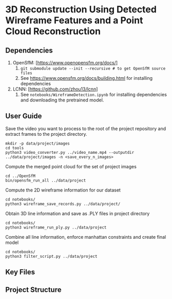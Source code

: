 # 3D Reconstruction Using Detected Wireframe Features and a Point Cloud Reconstruction

## Dependencies

1. OpenSfM: [https://www.openopensfm.org/docs/]
    1. `git submodule update --init --recursive # to get OpenSfM source files`
    2. See https://www.opensfm.org/docs/building.html for installing dependencies
2. LCNN: [https://github.com/zhou13/lcnn] 
    1. See `notebooks/WireframeDetection.ipynb` for installing dependencies and downloading the pretrained model.

## User Guide

Save the video you want to process to the root of the project repository and extract frames to the project directory.

```
mkdir -p data/project/images
cd tools 
python3 video_converter.py ../video_name.mp4 --outputdir ../data/project/images -n <save_every_n_images>
```

Compute the merged point cloud for the set of project images

```
cd ../OpenSfM
bin/opensfm_run_all ../data/project
```

Compute the 2D wireframe information for our dataset

```
cd notebooks/
python3 wireframe_save_records.py ../data/project/
```

Obtain 3D line information and save as .PLY files in project directory

```
cd notebooks/
python3 wireframe_run_ply.py ../data/project
```

Combine all line information, enforce manhattan constraints and create final model

```
cd notebooks/
python3 filter_script.py ../data/project
```

## Key Files 


## Project Structure
